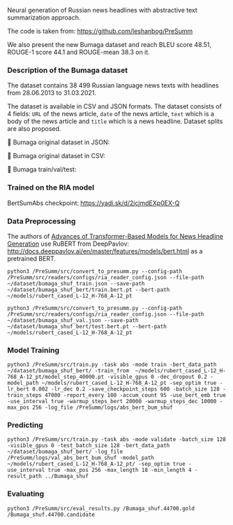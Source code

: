 Neural generation of Russian news headlines with abstractive text summarization approach.

The code is taken from: https://github.com/leshanbog/PreSumm

We also present the new Bumaga dataset and reach BLEU score 48.51, ROUGE-1 score 44.1 and ROUGE-mean 38.3 on it.

### Description of the Bumaga dataset

The dataset contains 38 499 Russian language news texts with headlines from 28.06.2013 to 31.03.2021.

The dataset is available in CSV and JSON formats. The dataset consists of 4 fields: `URL` of the news article, `date` of the news article, `text` which is a body of the news article and `title` which is a news headline. Dataset splits are also proposed.

   :small_orange_diamond: Bumaga original dataset in JSON:

   :small_orange_diamond: Bumaga original dataset in CSV: 

   :small_orange_diamond: Bumaga train/val/test: 


### Trained on the RIA model

BertSumAbs checkpoint: https://yadi.sk/d/2jcjmdEXp0EX-Q


### Data Preprocessing

The authors of [Advances of Transformer-Based Models for News Headline Generation](https://arxiv.org/abs/2007.05044) use RuBERT from DeepPavlov: http://docs.deeppavlov.ai/en/master/features/models/bert.html as a pretrained BERT.

```
python3 /PreSumm/src/convert_to_presumm.py --config-path /PreSumm/src/readers/configs/ria_reader_config.json --file-path ~/dataset/bumaga_shuf_train.json --save-path ~/dataset/bumaga_shuf_bert/train.bert.pt --bert-path ~/models/rubert_cased_L-12_H-768_A-12_pt

python3 /PreSumm/src/convert_to_presumm.py --config-path /PreSumm/src/readers/configs/ria_reader_config.json --file-path ~/dataset/bumaga_shuf_val.json --save-path ~/dataset/bumaga_shuf_bert/test.bert.pt --bert-path ~/models/rubert_cased_L-12_H-768_A-12_pt

```

### Model Training

```
python3 /PreSumm/src/train.py -task abs -mode train -bert_data_path ~/dataset/bumaga_shuf_bert/ -train_from  ~/models/rubert_cased_L-12_H-768_A-12_pt/model_step_40000.pt -visible_gpus 0 -dec_dropout 0.2 -model_path ~/models/rubert_cased_L-12_H-768_A-12_pt -sep_optim true -lr_bert 0.002 -lr_dec 0.2 -save_checkpoint_steps 600 -batch_size 128 -train_steps 47000 -report_every 100 -accum_count 95 -use_bert_emb true -use_interval true -warmup_steps_bert 20000 -warmup_steps_dec 10000 -max_pos 256 -log_file /PreSumm/logs/abs_bert_bum_shuf

```

### Predicting

```
python3 /PreSumm/src/train.py -task abs -mode validate -batch_size 128 -visible_gpus 0 -test_batch_size 128 -bert_data_path ~/dataset/bumaga_shuf_bert/ -log_file /PreSumm/logs/val_abs_bert_bum_shuf -model_path ~/models/rubert_cased_L-12_H-768_A-12_pt/ -sep_optim true -use_interval true -max_pos 256 -max_length 18 -min_length 4 -result_path ../Bumaga_shuf

```

### Evaluating

```
python3 /PreSumm/src/eval_results.py /Bumaga_shuf.44700.gold /Bumaga_shuf.44700.candidate

```

